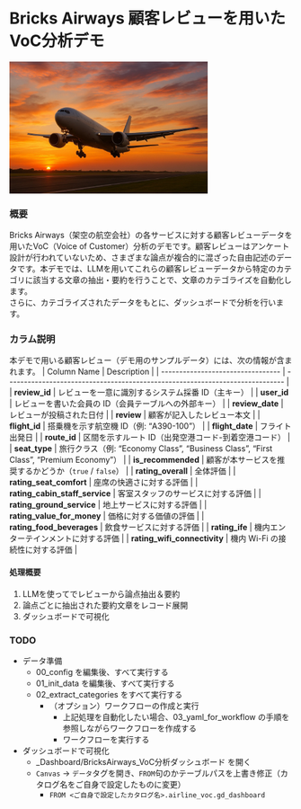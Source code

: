 # Bricks Airways 顧客レビューを用いたVoC分析デモ
<div style="display: flex; justify-content: space-between;">
  <img src='https://github.com/komae5519pv/komae_dbdemos/blob/main/airline_voc_analysis_20250909/_manual/aircraft_taking_off.jpg?raw=true' width='70%'/>
</div>

### 概要
Bricks Airways（架空の航空会社）の各サービスに対する顧客レビューデータを用いたVoC（Voice of Customer）分析のデモです。顧客レビューはアンケート設計が行われていないため、さまざまな論点が複合的に混ざった自由記述のデータです。本デモでは、LLMを用いてこれらの顧客レビューデータから特定のカテゴリに該当する文章の抽出・要約を行うことで、文章のカテゴライズを自動化します。  
さらに、カテゴライズされたデータをもとに、ダッシュボードで分析を行います。

### カラム説明
本デモで用いる顧客レビュー（デモ用のサンプルデータ）には、次の情報が含まれます。
| Column Name                       | Description                                                                   |
| --------------------------------- | ----------------------------------------------------------------------------- |
| **review\_id**                    | レビューを一意に識別するシステム採番 ID（主キー）                                                    |
| **user\_id**                      | レビューを書いた会員の ID（会員テーブルへの外部キー）                                                  |
| **review\_date**                  | レビューが投稿された日付                                                                  |
| **review**                        | 顧客が記入したレビュー本文                                                                 |
| **flight\_id**                    | 搭乗機を示す航空機 ID（例: “A390-100”）                                                   |
| **flight\_date**                  | フライト出発日                                                                       |
| **route\_id**                     | 区間を示すルート ID（出発空港コード-到着空港コード）                                                  |
| **seat\_type**                    | 旅行クラス（例: “Economy Class”, “Business Class”, “First Class”, “Premium Economy”） |
| **is\_recommended**               | 顧客が本サービスを推奨するかどうか（`true` / `false`）                                           |
| **rating\_overall**               | 全体評価                                                                          |
| **rating\_seat\_comfort**         | 座席の快適さに対する評価                                                                  |
| **rating\_cabin\_staff\_service** | 客室スタッフのサービスに対する評価                                                             |
| **rating\_ground\_service**       | 地上サービスに対する評価                                                                  |
| **rating\_value\_for\_money**     | 価格に対する価値の評価                                                                   |
| **rating\_food\_beverages**       | 飲食サービスに対する評価                                                                  |
| **rating\_ife**                   | 機内エンターテインメントに対する評価                                                            |
| **rating\_wifi\_connectivity**    | 機内 Wi-Fi の接続性に対する評価                                                           |


#### 処理概要
1. LLMを使ってでレビューから論点抽出＆要約
1. 論点ごとに抽出された要約文章をレコード展開
1. ダッシュボードで可視化

### TODO
- データ準備
  - 00_config を編集後、すべて実行する
  - 01_init_data を編集後、すべて実行する
  - 02_extract_categories をすべて実行する
    - （オプション）ワークフローの作成と実行
      - 上記処理を自動化したい場合、03_yaml_for_workflow の手順を参照しながらワークフローを作成する
      - ワークフローを実行する
- ダッシュボードで可視化
  - _Dashboard/BricksAirways_VoC分析ダッシュボード を開く
  - `Canvas` -> `データ`タグを開き、`FROM`句のかテーブルパスを上書き修正（カタログ名をご自身で設定したものに変更）
    - `FROM <ご自身で設定したカタログ名>.airline_voc.gd_dashboard`